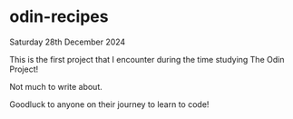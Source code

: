 # odin-recipes

Saturday 28th December 2024

This is the first project that I encounter during the time studying The Odin Project!

Not much to write about. 

Goodluck to anyone on their journey to learn to code!

